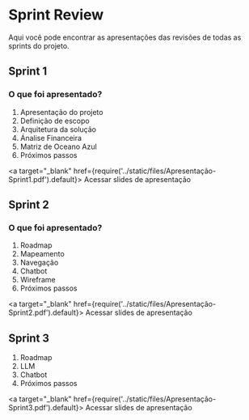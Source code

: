 # Sprint Review

Aqui você pode encontrar as apresentações das revisões de todas as sprints do projeto.

## Sprint 1

### O que foi apresentado?

1. Apresentação do projeto
2. Definição de escopo
3. Arquitetura da solução
4. Ánalise Financeira
5. Matriz de Oceano Azul
6. Próximos passos

<a target="\_blank" href={require('../static/files/Apresentação-Sprint1.pdf').default}> Acessar slides de apresentação </a>

## Sprint 2

### O que foi apresentado?


1. Roadmap
2. Mapeamento
3. Navegação
4. Chatbot
5. Wireframe
6. Próximos passos
     
<a target="\_blank" href={require('../static/files/Apresentação-Sprint2.pdf').default}> Acessar slides de apresentação </a>

## Sprint 3

1. Roadmap
2. LLM
3. Chatbot
4. Próximos passos

<a target="\_blank" href={require('../static/files/Apresentação-Sprint3.pdf').default}> Acessar slides de apresentação </a>
